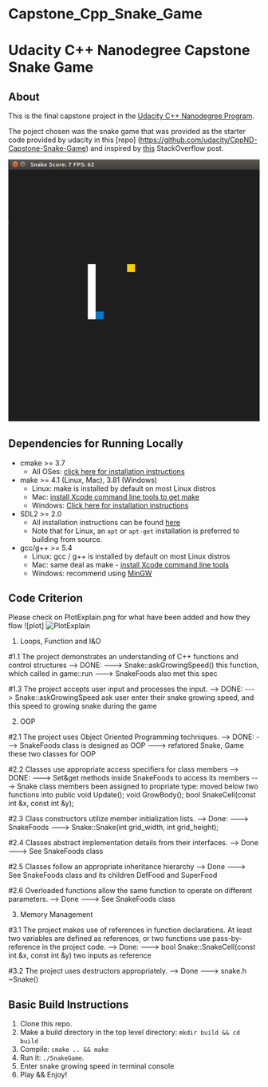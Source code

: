 # Capstone_Cpp_Snake_Game

# Udacity C++ Nanodegree Capstone Snake Game

## About

This is the final capstone project in the [Udacity C++ Nanodegree Program](https://www.udacity.com/course/c-plus-plus-nanodegree--nd213). 

The poject chosen was the snake game that was provided as the starter code provided by udacity in this [repo] (https://github.com/udacity/CppND-Capstone-Snake-Game) and inspired by [this](https://codereview.stackexchange.com/questions/212296/snake-game-in-c-with-sdl) StackOverflow post.

<img src="snake_game.gif"/>


## Dependencies for Running Locally
* cmake >= 3.7
  * All OSes: [click here for installation instructions](https://cmake.org/install/)
* make >= 4.1 (Linux, Mac), 3.81 (Windows)
  * Linux: make is installed by default on most Linux distros
  * Mac: [install Xcode command line tools to get make](https://developer.apple.com/xcode/features/)
  * Windows: [Click here for installation instructions](http://gnuwin32.sourceforge.net/packages/make.htm)
* SDL2 >= 2.0
  * All installation instructions can be found [here](https://wiki.libsdl.org/Installation)
  * Note that for Linux, an `apt` or `apt-get` installation is preferred to building from source.
* gcc/g++ >= 5.4
  * Linux: gcc / g++ is installed by default on most Linux distros
  * Mac: same deal as make - [install Xcode command line tools](https://developer.apple.com/xcode/features/)
  * Windows: recommend using [MinGW](http://www.mingw.org/)


## Code Criterion

Please check on PlotExplain.png for what have been added and how they flow
![plot]
<img width="571" alt="PlotExplain" src="https://user-images.githubusercontent.com/30057649/210231470-e64fef08-a724-4b24-b641-8104960c4562.png">

1. Loops, Function and I&O

#1.1
  The project demonstrates an understanding of C++ functions and control structures
  --> DONE:
  ---> Snake::askGrowingSpeed() this function, which called in game::run
  ---> SnakeFoods also met this spec

#1.3
  The project accepts user input and processes the input.
  --> DONE:
  ---> Snake::askGrowingSpeed ask user enter their snake growing speed, and this speed to growing snake during the game

2. OOP

#2.1
  The project uses Object Oriented Programming techniques.
  --> DONE:
  ---> SnakeFoods class is designed as OOP
  ---> refatored Snake, Game these two classes for OOP

#2.2 
  Classes use appropriate access specifiers for class members
  --> DONE:
  ---> Set&get methods inside SnakeFoods to access its members
  ---> Snake class members been assigned to propriate type:
       moved below two functions into public
       void Update();
       void GrowBody();
       bool SnakeCell(const int &x, const int &y);


#2.3 
  Class constructors utilize member initialization lists.
  --> Done:
  ---> SnakeFoods
  ---> Snake::Snake(int grid_width, int grid_height);

#2.4 
  Classes abstract implementation details from their interfaces.
  --> Done
  ---> See SnakeFoods class

#2.5 
  Classes follow an appropriate inheritance hierarchy
  --> Done
  ---> See SnakeFoods class and its children DefFood and SuperFood


#2.6 
  Overloaded functions allow the same function to operate on different parameters.
  --> Done
  ---> See SnakeFoods class

3. Memory Management

#3.1 
  The project makes use of references in function declarations.
  At least two variables are defined as references, or two functions use pass-by-reference in the project code.
  --> Done:
  ---> bool Snake::SnakeCell(const int &x, const int &y) two inputs as reference 

#3.2
  The project uses destructors appropriately.
  --> Done
  ---> snake.h ~Snake()

## Basic Build Instructions

1. Clone this repo.
2. Make a build directory in the top level directory: `mkdir build && cd build`
3. Compile: `cmake .. && make`
4. Run it: `./SnakeGame`.
5. Enter snake growing speed in terminal console
6. Play && Enjoy!
